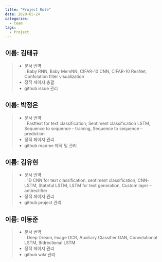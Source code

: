 ```yaml
---
title: "Project Role"
date: 2020-05-24
categories:
  - team
tags:
  - Project
---
```


## 이름: 김태규<br>
> - 문서 번역<br>
> : Baby RNN, Baby MemNN, CIFAR-10 CNN, CIFAR-10 ResNet, Confolution filter visualization<br>
> - 정적 페이지 총괄 
> - github issue 관리<br>
   
## 이름: 박정은<br>
> - 문서 번역<br>
> : Fasttext for text classification, Sentiment classification LSTM, Sequence to sequence – training, Sequence to sequence – prediction<br>
> - 정적 페이지 관리
> - github readme 제작 및 관리<br>
  
## 이름: 김유현   
> - 문서 번역<br>
> : 1D CNN for text classification, sentiment classification, CNN-LSTM, Stateful LSTM, LSTM for text generation, Custom layer – antirectifier<br>
> - 정적 페이지 관리
> - github project 관리<br>
  
## 이름: 이동준   
> - 문서 번역<br>
> : Deep Dream, Image OCR, Auxiliary Classifier GAN, Convolutional LSTM, Bidrectional LSTM<br>
> - 정적 페이지 관리
> - github wiki 관리<br>
